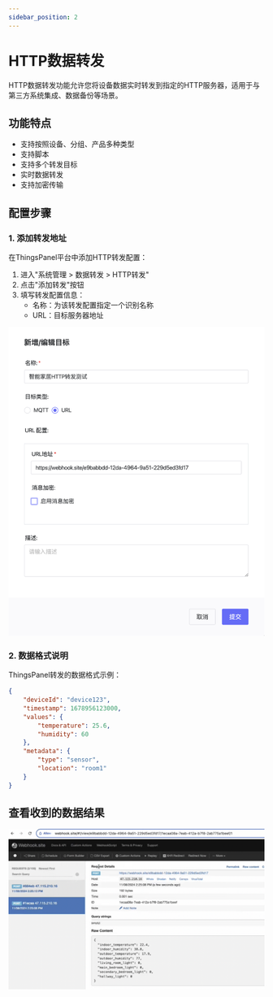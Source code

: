 ```yaml
---
sidebar_position: 2
---
```


# HTTP数据转发

HTTP数据转发功能允许您将设备数据实时转发到指定的HTTP服务器，适用于与第三方系统集成、数据备份等场景。

## 功能特点

- 支持按照设备、分组、产品多种类型
- 支持脚本
- 支持多个转发目标
- 实时数据转发
- 支持加密传输

## 配置步骤

### 1. 添加转发地址

在ThingsPanel平台中添加HTTP转发配置：

1. 进入"系统管理 > 数据转发 > HTTP转发"
2. 点击"添加转发"按钮
3. 填写转发配置信息：
   - 名称：为该转发配置指定一个识别名称
   - URL：目标服务器地址

![添加HTTP转发配置](./images/add-http-forwarding.png)

### 2. 数据格式说明

ThingsPanel转发的数据格式示例：

```json
{
    "deviceId": "device123",
    "timestamp": 1678956123000,
    "values": {
        "temperature": 25.6,
        "humidity": 60
    },
    "metadata": {
        "type": "sensor",
        "location": "room1"
    }
}
```

## 查看收到的数据结果

![alt text](./images/http-forwarding-result.png)